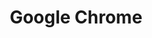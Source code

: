 ---
layout: default
title: Google Chrome
parent: Google Workspace
has_children: true
has_toc: true
---